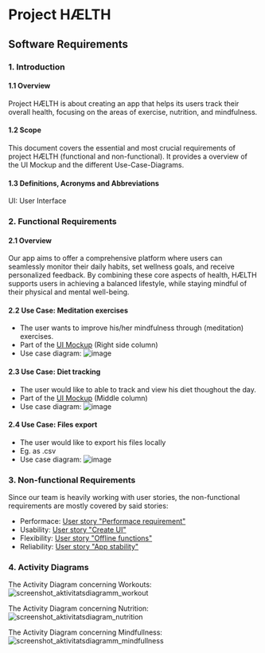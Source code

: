 # Project HÆLTH
## Software Requirements

### 1. Introduction

#### 1.1 Overview
Project HÆLTH is about creating an app that helps its users track their overall health, focusing on the areas of exercise, nutrition, and mindfulness.

#### 1.2 Scope
This document covers the essential and most crucial requirements of project HÆLTH (functional and non-functional). It provides a overview of the UI Mockup and the different Use-Case-Diagrams.

#### 1.3 Definitions, Acronyms and Abbreviations
UI: User Interface

### 2. Functional Requirements

#### 2.1 Overview
Our app aims to offer a comprehensive platform where users can seamlessly monitor their daily habits, set wellness goals, and receive personalized feedback. By combining these core aspects of health, HÆLTH supports users in achieving a balanced lifestyle, while staying mindful of their physical and mental well-being.

#### 2.2 Use Case: Meditation exercises
- The user wants to improve his/her mindfulness through (meditation) exercises.
- Part of the [UI Mockup](https://github.com/ldcdorn/haelth/blob/main/doc/ui_mockup.fig) (Right side column)
- Use case diagram: ![image](https://github.com/user-attachments/assets/5d74702f-3f3b-4157-a539-b2890fc027dc)

#### 2.3 Use Case: Diet tracking
- The user would like to able to track and view his diet thoughout the day.
- Part of the [UI Mockup](https://github.com/ldcdorn/haelth/blob/main/doc/ui_mockup.fig) (Middle column)
- Use case diagram: ![image](https://github.com/user-attachments/assets/66c6c042-3ac8-45be-a852-2639b8b28137)

#### 2.4 Use Case: Files export
- The user would like to export his files locally
- Eg. as .csv
- Use case diagram: ![image](https://github.com/user-attachments/assets/d726d248-7e46-46d8-81b0-1665a89eb4d1)

### 3. Non-functional Requirements
Since our team is heavily working with user stories, the non-functional requirements are mostly covered by said stories:  
- Performace: [User story "Performace requirement"](https://github.com/ldcdorn/haelth/issues/24)
- Usability: [User story "Create UI"](https://github.com/ldcdorn/haelth/issues/6)
- Flexibility: [User story "Offline functions"](https://github.com/ldcdorn/haelth/issues/25)
- Reliability: [User story "App stability"](https://github.com/ldcdorn/haelth/issues/26)

### 4. Activity Diagrams

The Activity Diagram concerning Workouts:
![screenshot_aktivitatsdiagramm_workout](https://github.com/user-attachments/assets/5d12d1b4-f274-4d66-b858-e22f54f5bee5)

The Activity Diagram concerning Nutrition:
![screenshot_aktivitatsdiagram_nutrition](https://github.com/user-attachments/assets/b10a9897-0dda-4621-b270-767cf089326b)

The Activity Diagram concerning Mindfullness:
![screenshot_aktivitatsdiagramm_mindfullness](https://github.com/user-attachments/assets/a786e8f1-9b2c-40b7-8137-fa66496c7d5f)
